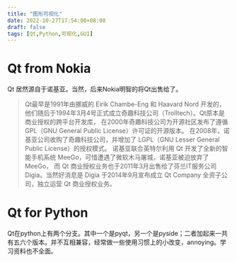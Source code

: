 ```yaml
---
title: "图形可视化"
date: 2022-10-27T17:54:00+08:00
draft: false
tags: [Qt,Python,可视化,GUI]
---
```


# Qt from Nokia

Qt 居然源自于诺基亚。当然，后来Nokia明智的将Qt出售给了。

> Qt最早是1991年由挪威的 Eirik Chambe-Eng 和 Haavard Nord 开发的， 他们随后于1994年3月4号正式成立奇趣科技公司（Trolltech）。Qt原本是商业授权的跨平台开发库， 在2000年奇趣科技公司为开源社区发布了遵循 GPL（GNU General Public License）许可证的开源版本。 在2008年，诺基亚公司收购了奇趣科技公司，并增加了 LGPL（GNU Lesser General Public License）的授权模式。 诺基亚联合英特尔利用 Qt 开发了全新的智能手机系统 MeeGo，可惜遭遇了微软木马屠城，诺基亚被迫放弃了 MeeGo， 而 Qt 商业授权业务也于2011年3月出售给了芬兰IT服务公司 Digia。当然好消息是 Digia 于2014年9月宣布成立 Qt Company 全资子公司，独立运营 Qt 商业授权业务。

# Qt for Python

Qt在python上有两个分支。其中一个是pyqt，另一个是pyside；二者加起来一共有五六个版本。并不互相兼容，经常做一些使用习惯上的小改变，annoying。学习资料也不全面。
